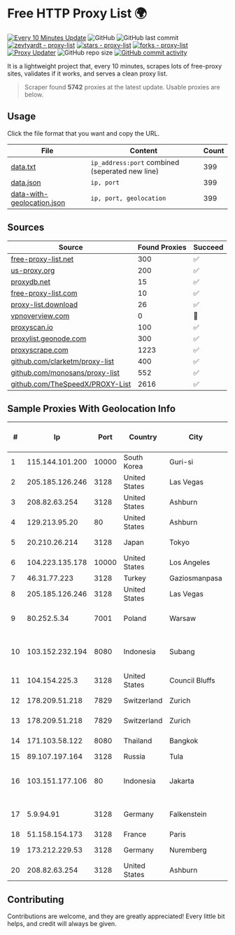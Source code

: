 
# Free HTTP Proxy List 🌍

[![Every 10 Minutes Update](https://github.com/mertguvencli/http-proxy-list/actions/workflows/main.yml/badge.svg?branch=main)](https://github.com/mertguvencli/http-proxy-list/actions/workflows/main.yml)
![GitHub](https://img.shields.io/github/license/mertguvencli/http-proxy-list)
![GitHub last commit](https://img.shields.io/github/last-commit/mertguvencli/http-proxy-list)
[![zevtyardt - proxy-list](https://img.shields.io/static/v1?label=zevtyardt&message=proxy-list&color=blue&logo=github)](https://github.com/zevtyardt/proxy-list "Go to GitHub repo")
[![stars - proxy-list](https://img.shields.io/github/stars/zevtyardt/proxy-list?style=social)](https://github.com/zevtyardt/proxy-list)
[![forks - proxy-list](https://img.shields.io/github/forks/zevtyardt/proxy-list?style=social)](https://github.com/zevtyardt/proxy-list)
[![Proxy Updater](https://github.com/zevtyardt/proxy-list/workflows/Proxy%20Updater/badge.svg)](https://github.com/zevtyardt/proxy-list/actions?query=workflow:"Proxy+Updater")
![GitHub repo size](https://img.shields.io/github/repo-size/zevtyardt/proxy-list)
[![GitHub commit activity](https://img.shields.io/github/commit-activity/m/zevtyardt/proxy-list?logo=commits)](https://github.com/zevtyardt/proxy-list/commits/main)

It is a lightweight project that, every 10 minutes, scrapes lots of free-proxy sites, validates if it works, and serves a clean proxy list.

> Scraper found **5742** proxies at the latest update. Usable proxies are below.

## Usage

Click the file format that you want and copy the URL.

|File|Content|Count|
|----|-------|-----|
|[data.txt](https://raw.githubusercontent.com/mertguvencli/http-proxy-list/main/proxy-list/data.txt)|`ip_address:port` combined (seperated new line)|399|
|[data.json](https://raw.githubusercontent.com/mertguvencli/http-proxy-list/main/proxy-list/data.json)|`ip, port`|399|
|[data-with-geolocation.json](https://raw.githubusercontent.com/mertguvencli/http-proxy-list/main/proxy-list/data-with-geolocation.json)|`ip, port, geolocation`|399|

## Sources

|Source|Found Proxies|Succeed|
|------|-------------|-------|
|[free-proxy-list.net](https://free-proxy-list.net)|300|✅|
|[us-proxy.org](https://www.us-proxy.org)|200|✅|
|[proxydb.net](http://proxydb.net)|15|✅|
|[free-proxy-list.com](https://free-proxy-list.com/?page=&port=&type%5B%5D=http&type%5B%5D=https&up_time=0&search=Search)|10|✅|
|[proxy-list.download](https://www.proxy-list.download/HTTP)|26|✅|
|[vpnoverview.com](https://vpnoverview.com/privacy/anonymous-browsing/free-proxy-servers)|0|🚫|
|[proxyscan.io](https://www.proxyscan.io)|100|✅|
|[proxylist.geonode.com](https://proxylist.geonode.com/api/proxy-list?limit=300&page=1&sort_by=lastChecked&sort_type=desc&protocols=http,https)|300|✅|
|[proxyscrape.com](https://api.proxyscrape.com/v2/?request=displayproxies&protocol=http&timeout=10000&country=all&ssl=all&anonymity=all)|1223|✅|
|[github.com/clarketm/proxy-list](https://raw.githubusercontent.com/clarketm/proxy-list/master/proxy-list-raw.txt)|400|✅|
|[github.com/monosans/proxy-list](https://raw.githubusercontent.com/monosans/proxy-list/main/proxies/http.txt)|552|✅|
|[github.com/TheSpeedX/PROXY-List](https://raw.githubusercontent.com/TheSpeedX/PROXY-List/master/http.txt)|2616|✅|


## Sample Proxies With Geolocation Info

|#|Ip|Port|Country|City|Internet Service Provider|
|-|--|----|-------|----|-------------------------|
|1|115.144.101.200|10000|South Korea|Guri-si|Korea Telecom|
|2|205.185.126.246|3128|United States|Las Vegas|FranTech Solutions|
|3|208.82.63.254|3128|United States|Ashburn|Bernardi Sounds|
|4|129.213.95.20|80|United States|Ashburn|Oracle Corporation|
|5|20.210.26.214|3128|Japan|Tokyo|Microsoft Corporation|
|6|104.223.135.178|10000|United States|Los Angeles|LayerHost|
|7|46.31.77.223|3128|Turkey|Gaziosmanpasa|Talha Bogaz|
|8|205.185.126.246|3128|United States|Las Vegas|FranTech Solutions|
|9|80.252.5.34|7001|Poland|Warsaw|GWNET Autonomus System|
|10|103.152.232.194|8080|Indonesia|Subang|PT Kingpolah Network Solutions|
|11|104.154.225.3|3128|United States|Council Bluffs|Google LLC|
|12|178.209.51.218|7829|Switzerland|Zurich|Nine Internet Solutions AG|
|13|178.209.51.218|7829|Switzerland|Zurich|Nine Internet Solutions AG|
|14|171.103.58.122|8080|Thailand|Bangkok|True Internet Co., Ltd.|
|15|89.107.197.164|3128|Russia|Tula|LLC TK Altair|
|16|103.151.177.106|80|Indonesia|Jakarta|PT JASAMARGA TOLLROAD OPERATOR|
|17|5.9.94.91|3128|Germany|Falkenstein|Hetzner Online GmbH|
|18|51.158.154.173|3128|France|Paris|SCALEWAY|
|19|173.212.229.53|3128|Germany|Nuremberg|Contabo GmbH|
|20|208.82.63.254|3128|United States|Ashburn|Bernardi Sounds|



## Contributing

Contributions are welcome, and they are greatly appreciated! Every
little bit helps, and credit will always be given.

